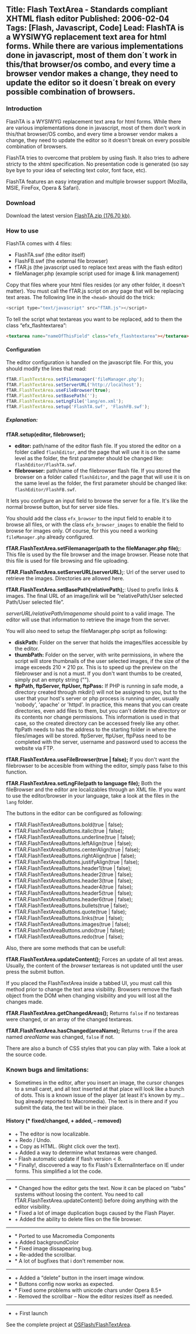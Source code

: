 Title: Flash TextArea - Standards compliant XHTML flash editor
Published: 2006-02-04
Tags: [Flash, Javascript, Code]
Lead: FlashTA is a WYSIWYG replacement text area for html forms. While there are various implementations done in javascript, most of them don´t work in this/that browser/os combo, and every time a browser vendor makes a change, they need to update the editor so it doesn´t break on every possible combination of browsers.
---
### Introduction

FlashTA is a WYSIWYG replacement text area for html forms. While there are various implementations done in javascript, most of them don't work in this/that browser/OS combo, and every time a browser vendor makes a change, they need to update the editor so it doesn't break on every possible combination of browsers.

FlashTA tries to overcome that problem by using flash. It also tries to adhere stricty to the xhtml specification. No presentation code is generated (so say bye bye to your idea of selecting text color, font face, etc).

FlashTA features an easy integration and multiple browser support (Mozilla, MSIE, FireFox, Opera & Safari).

### Download

Download the latest version [FlashTA.zip (176.70 kb)](/assets/files/FlashTA.zip).

### How to use

FlashTA comes with 4 files:

* FlashTA.swf (the editor itself)
* FlashFB.swf (the external file browser)
* fTAR.js (the javascript used to replace text areas with the flash editor)
* fileManager.php (example script used for image & link management)

Copy that files where your html files resides (or any other folder, it doesn't matter). You must call the fTAR.js script on any page that will be replacing text areas. The following line in the `<head>` should do the trick:

```javascript
<script type="text/javascript" src="fTAR.js"></script>
```

To tell the script what textareas you want to be replaced, add to them the class “efx_flashtextarea”:

```html
<textarea name="nameOfThisField" class="efx_flashtextarea"></textarea>
```

#### Configuration

The editor configuration is handled on the javascript file. For this, you should modify the lines that read:

```javascript
fTAR.FlashTextArea.setFilemanager('fileManager.php');
fTAR.FlashTextArea.setServerURL('http://localhost');
fTAR.FlashTextArea.useFileBrowser(true);
fTAR.FlashTextArea.setBasePath('');
fTAR.FlashTextArea.setLngFile('lang/en.xml');
fTAR.FlashTextArea.setup('FlashTA.swf', 'FlashFB.swf');
```

##### Explanation:

**fTAR.setup(editor, filebrowser);**

* **editor:** path/name of the editor flash file. If you stored the editor on a folder called `flashEditor`, and the page that will use it is on the same level as the folder, the first parameter should be changed like: `flashEditor/FlashTA.swf`.
* **filebrowser:** path/name of the filebrowser flash file. If you stored the browser on a folder called `flashEditor`, and the page that will use it is on the same level as the folder, the first parameter should be changed like: `flashEditor/FlashFB.swf`.

It lets you configure an input field to browse the server for a file. It's like the normal browse button, but for server side files.

You should add the class `efx_browser` to the input field to enable it to browse all files, or with the class `efx_browser_images` to enable the field to browse for images only. Of course, for this you need a working `fileManager.php` already configured.

**fTAR.FlashTextArea.setFilemanager(path to the fileManager.php file);**: This file is used by the file browser and the image browser. Please note that this file is used for file browsing and file uploading.

**fTAR.FlashTextArea.setServerURL(serverURL);**: Url of the server used to retrieve the images. Directories are allowed here.

**fTAR.FlashTextArea.setBasePath(relativePath);**: Used to prefix links & images. The final URL of an image/link will be “relativePath/User selected Path/User selected file”.

*serverURL/relativePath/imagename* should point to a valid image. The editor will use that information to retrieve the image from the server.

You will also need to setup the fileManager.php script as following:

* **diskPath:** Folder on the server that holds the images/files accessible by the editor.
* **thumbPath:** Folder on the server, with write permissions, in where the script will store thumbnails of the user selected images, if the size of the image exceeds 210 &times; 210 px. This is to speed up the preview on the filebrowser and is not a must. If you don't want thumbs to be created, simply put an empty string ("").
* **ftpPath, ftpServer, ftpUser, ftpPass:** If PHP is running in safe mode, a directory created through mkdir()	will not be assigned to you, but to the user that your host's server or php process is running under, usually 'nobody', 'apache' or 'httpd'. In practice, this means that you can create directories, even add files to them, but you can't delete the directory or its contents nor change permissions. This information is used in that case, so the created directory can be accessed freely like any other. ftpPath needs to has the address to the starting folder in where the files/images will be stored. ftpServer, ftpUser, ftpPass need to be completed with the server, username and password used to access the website via FTP.

**fTAR.FlashTextArea.useFileBrowser(true | false);**
If you don't want the filebrowser to be accesible from withing the editor, simply pass false to this function.

**fTAR.FlashTextArea.setLngFile(path to language file);**
Both the fileBrowser and the editor are localizables through an XML file. If you want to use the editor/browser in your language, take a look at the files in the `lang` folder.

The buttons in the editor can be configured as following:

* fTAR.FlashTextAreaButtons.bold(true | false);
* fTAR.FlashTextAreaButtons.italic(true | false);
* fTAR.FlashTextAreaButtons.underline(true | false);
* fTAR.FlashTextAreaButtons.leftAlign(true | false);
* fTAR.FlashTextAreaButtons.centerAlign(true | false);
* fTAR.FlashTextAreaButtons.rightAlign(true | false);
* fTAR.FlashTextAreaButtons.justifyAlign(true | false);
* fTAR.FlashTextAreaButtons.header1(true | false);
* fTAR.FlashTextAreaButtons.header2(true | false);
* fTAR.FlashTextAreaButtons.header3(true | false);
* fTAR.FlashTextAreaButtons.header4(true | false);
* fTAR.FlashTextAreaButtons.header5(true | false);
* fTAR.FlashTextAreaButtons.header6(true | false);
* fTAR.FlashTextAreaButtons.bullets(true | false);
* fTAR.FlashTextAreaButtons.quote(true | false);
* fTAR.FlashTextAreaButtons.links(true | false);
* fTAR.FlashTextAreaButtons.images(true | false);
* fTAR.FlashTextAreaButtons.undo(true | false);
* fTAR.FlashTextAreaButtons.redo(true | false);

Also, there are some methods that can be usefull:

**fTAR.FlashTextArea.updateContent();**
Forces an update of all text areas. Usually, the content of the *browser* textareas is not updated until the user press the submit button.

If you placed the FlashTextArea inside a tabbed UI, you must call this method prior to change the text area visibility. Browsers remove the flash object from the DOM when changing visibility and you will lost all the changes made.

**fTAR.FlashTextArea.getChangedAreas();**
Returns `false` if no textareas were changed, or an array of the changed textareas.

**fTAR.FlashTextArea.hasChanged(areaName);**
Returns `true` if the area named *areaName* was changed, `false` if not.

There are also a bunch of CSS styles that you can play with. Take a look at the source code.

### Known bugs and limitations:

* Sometimes in the editor, after you insert an image, the cursor changes to a small caret, and all text inserted at that place will look like a bunch of dots. This is a known issue of the player (at least it's known by my&hellip; bug already reported to Macromedia). The text is in there and if you submit the data, the text will be in their place.

#### History (* fixed/changed, + added, &ndash; removed)

* \+ The editor is now localizable.
* \+ Redo / Undo.
* \+ Copy as HTML. (Right click over the text).
* \+ Added a way to determine what textareas were changed.
* \- Flash automatic update if flash version < 8.
* \* Finally!, discovered a way to fix Flash's ExternalInterface on IE under forms. This simplified a lot the code.

---

* \*  Changed how the editor gets the text. Now it can be placed on “tabs” systems without loosing the content. You need to call fTAR.FlashTextArea.updateContent() before doing anything with the editor visibility.
* \*  Fixed a lot of image duplication bugs caused by the Flash Player.
* \+ Added the ability to delete files on the file browser.

---

* \*  Ported to use Macromedia Components
* \+ Added backgroundColor
* \*  Fixed image dissapearing bug.
* \+ Re-added the scrollbar.
* \*  A lot of bugfixes that i don't remember now.
---

* \+ Added a “delete” button in the insert image window.
* \* Buttons config now works as expected.
* \*  Fixed some problems with unicode chars under Opera 8.5+
* \- Removed the scrollbar &ndash; Now the editor resizes itself as needed.

---

* \+ First launch

See the complete project at [OSFlash/FlashTextArea](http://osflash.org/flashtextarea).
